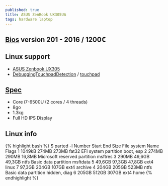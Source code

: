 ```yaml
---
published: true
title: ASUS ZenBook UX305UA
tags: hardware laptop
---
```

## [Bios](https://www.asus.com/us/Laptops/ASUS-ZenBook-UX305UA/HelpDesk_BIOS/) version 201 - 2016 / 1200€

## Linux support
- [ASUS Zenbook UX305](https://wiki.archlinux.org/title/ASUS_Zenbook_UX305)
- [DebuggingTouchpadDetection](https://wiki.ubuntu.com/DebuggingTouchpadDetection) / [touchpad](https://bugs.launchpad.net/ubuntu/+source/linux/+bug/1535085)

## [Spec](https://www.ultrabookreview.com/10058-asus-zenbook-ux305ua-review/)
- Core i7-6500U (2 cores / 4 threads) 
- 8go
- 1.3kg
- Full HD IPS Display

## Linux info
{% highlight bash %}
$ parted -l
Number  Start   End     Size    File system  Name                          Flags
 1      1049kB  274MB   273MB   fat32        EFI system partition          boot, esp
 2      274MB   290MB   16,8MB               Microsoft reserved partition  msftres
 3      290MB   49,6GB  49,3GB  ntfs         Basic data partition          msftdata
 5      49,6GB  97,3GB  47,8GB  ext4         linux
 7      97,3GB  204GB   107GB   ext4         archive
 4      204GB   205GB   523MB   ntfs         Basic data partition          hidden, diag
 6      205GB   512GB   307GB   ext4         home
{% endhighlight %}
